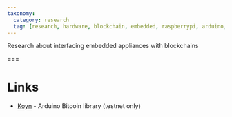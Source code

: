 ```yaml
---
taxonomy:
  category: research
  tag: [research, hardware, blockchain, embedded, raspberrypi, arduino, bitcoin, lightning]
---
```


Research about interfacing embedded appliances with blockchains

===

# Links
- [Koyn](https://github.com/elkrem/koyn/wiki) - Arduino Bitcoin library (testnet only)
